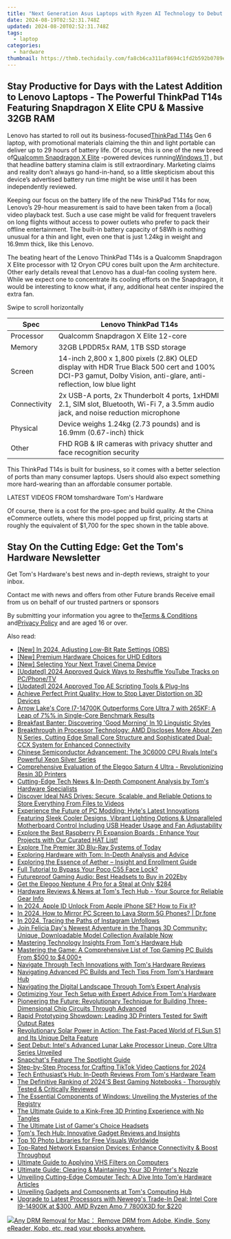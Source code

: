 ```yaml
---
title: "Next Generation Asus Laptops with Ryzen AI Technology to Debut July 17: Meet the RZne AI 9 HX 370 & RZne AI 9 365 in Zenbook, TUF Gaming, ROG Zephyrus and ProArt"
date: 2024-08-19T02:52:31.748Z
updated: 2024-08-20T02:52:31.748Z
tags:
  - laptop
categories:
  - hardware
thumbnail: https://thmb.techidaily.com/fa8cb6ca311af8694c1fd2b592b0789e69f6337924778efc705315343e4f909c.jpg
---
```


## Stay Productive for Days with the Latest Addition to Lenovo Laptops - The Powerful ThinkPad T14s Featuring Snapdragon X Elite CPU & Massive 32GB RAM

Lenovo has started to roll out its business-focused[ThinkPad T14s](https://weibo.com/u/1617785922) Gen 6 laptop, with promotional materials claiming the thin and light portable can deliver up to 29 hours of battery life. Of course, this is one of the new breed of[Qualcomm Snapdragon X Elite](https://tools.techidaily.com) \-powered devices running[Windows 11](https://tools.techidaily.com) , but that headline battery stamina claim is still extraordinary. Marketing claims and reality don’t always go hand-in-hand, so a little skepticism about this device’s advertised battery run time might be wise until it has been independently reviewed.

 Keeping our focus on the battery life of the new ThinkPad T14s for now, Lenovo’s 29-hour measurement is said to have been taken from a (local) video playback test. Such a use case might be valid for frequent travelers on long flights without access to power outlets who prefer to pack their offline entertainment. The built-in battery capacity of 58Wh is nothing unusual for a thin and light, even one that is just 1.24kg in weight and 16.9mm thick, like this Lenovo.

 The beating heart of the Lenovo ThinkPad T14s is a Qualcomm Snapdragon X Elite processor with 12 Oryon CPU cores built upon the Arm architecture. Other early details reveal that Lenovo has a dual-fan cooling system here. While we expect one to concentrate its cooling efforts on the Snapdragon, it would be interesting to know what, if any, additional heat center inspired the extra fan.

 Swipe to scroll horizontally

| Spec         | Lenovo ThinkPad T14s                                                                                                                                           |
| ------------ | -------------------------------------------------------------------------------------------------------------------------------------------------------------- |
| Processor    | Qualcomm Snapdragon X Elite 12-core                                                                                                                            |
| Memory       | 32GB LPDDR5x RAM, 1TB SSD storage                                                                                                                              |
| Screen       | 14-inch 2,800 x 1,800 pixels (2.8K) OLED display with HDR True Black 500 cert and 100% DCI-P3 gamut, Dolby Vision, anti-glare, anti-reflection, low blue light |
| Connectivity | 2x USB-A ports, 2x Thunderbolt 4 ports, 1xHDMI 2.1, SIM slot, Bluetooth, Wi-Fi 7, a 3.5mm audio jack, and noise reduction microphone                           |
| Physical     | Device weighs 1.24kg (2.73 pounds) and is 16.9mm (0.67-inch) thick                                                                                             |
| Other        | FHD RGB & IR cameras with privacy shutter and face recognition security                                                                                        |

 This ThinkPad T14s is built for business, so it comes with a better selection of ports than many consumer laptops. Users should also expect something more hard-wearing than an affordable consumer portable.

 LATEST VIDEOS FROM tomshardware Tom's Hardware

 Of course, there is a cost for the pro-spec and build quality. At the China eCommerce outlets, where this model popped up first, pricing starts at roughly the equivalent of $1,700 for the spec shown in the table above.

## Stay On the Cutting Edge: Get the Tom's Hardware Newsletter

 Get Tom's Hardware's best news and in-depth reviews, straight to your inbox.

 Contact me with news and offers from other Future brands  Receive email from us on behalf of our trusted partners or sponsors

 By submitting your information you agree to the[Terms & Conditions](https://futureplc.com/terms-conditions/) and[Privacy Policy](https://futureplc.com/privacy-policy/) and are aged 16 or over.

<ins class="adsbygoogle"
     style="display:block"
     data-ad-format="autorelaxed"
     data-ad-client="ca-pub-7571918770474297"
     data-ad-slot="1223367746"></ins>



<ins class="adsbygoogle"
     style="display:block"
     data-ad-client="ca-pub-7571918770474297"
     data-ad-slot="8358498916"
     data-ad-format="auto"
     data-full-width-responsive="true"></ins>

<span class="atpl-alsoreadstyle">Also read:</span>
<div><ul>
<li><a href="https://remote-screen-capture.techidaily.com/new-in-2024-adjusting-low-bit-rate-settings-obs/"><u>[New] In 2024, Adjusting Low-Bit Rate Settings (OBS)</u></a></li>
<li><a href="https://fox-helps.techidaily.com/new-premium-hardware-choices-for-uhd-editors/"><u>[New] Premium Hardware Choices for UHD Editors</u></a></li>
<li><a href="https://some-approaches.techidaily.com/new-selecting-your-next-travel-cinema-device/"><u>[New] Selecting Your Next Travel Cinema Device</u></a></li>
<li><a href="https://youtube-docs.techidaily.com/ed-2024-approved-quick-ways-to-reshuffle-youtube-tracks-on-pcphonetv/"><u>[Updated] 2024 Approved  Quick Ways to Reshuffle YouTube Tracks on PC/Phone/TV</u></a></li>
<li><a href="https://fox-blue.techidaily.com/updated-2024-approved-top-ae-scripting-tools-and-plug-ins/"><u>[Updated] 2024 Approved  Top AE Scripting Tools & Plug-Ins</u></a></li>
<li><a href="https://hardware-tips.techidaily.com/achieve-perfect-print-quality-how-to-stop-layer-distortion-on-3d-devices/"><u>Achieve Perfect Print Quality: How to Stop Layer Distortion on 3D Devices</u></a></li>
<li><a href="https://hardware-tips.techidaily.com/arrow-lakes-core-i7-14700k-outperforms-core-ultra-7-with-265kf-a-leap-of-7-in-single-core-benchmark-results/"><u>Arrow Lake's Core I7-14700K Outperforms Core Ultra 7 with 265KF: A Leap of 7%% in Single-Core Benchmark Results</u></a></li>
<li><a href="https://mondly-stories.techidaily.com/breakfast-banter-discovering-good-morning-in-10-linguistic-styles/"><u>Breakfast Banter: Discovering 'Good Morning' In 10 Linguistic Styles</u></a></li>
<li><a href="https://hardware-tips.techidaily.com/breakthrough-in-processor-technology-amd-discloses-more-about-zen-n-series-cutting-edge-small-core-structure-and-sophisticated-dual-ccx-system-for-enhanced-29/"><u>Breakthrough in Processor Technology: AMD Discloses More About Zen N Series, Cutting Edge Small Core Structure and Sophisticated Dual-CCX System for Enhanced Connectivity</u></a></li>
<li><a href="https://hardware-tips.techidaily.com/chinese-semiconductor-advancement-the-3c6000-cpu-rivals-intels-powerful-xeon-silver-series/"><u>Chinese Semiconductor Advancement: The 3C6000 CPU Rivals Intel's Powerful Xeon Silver Series</u></a></li>
<li><a href="https://hardware-tips.techidaily.com/comprehensive-evaluation-of-the-elegoo-saturn-4-ultra-revolutionizing-resin-3d-printers/"><u>Comprehensive Evaluation of the Elegoo Saturn 4 Ultra - Revolutionizing Resin 3D Printers</u></a></li>
<li><a href="https://hardware-tips.techidaily.com/cutting-edge-tech-news-and-in-depth-component-analysis-by-toms-hardware-specialists/"><u>Cutting-Edge Tech News & In-Depth Component Analysis by Tom's Hardware Specialists</u></a></li>
<li><a href="https://hardware-tips.techidaily.com/discover-ideal-nas-drives-secure-scalable-and-reliable-options-to-store-everything-from-files-to-videos/"><u>Discover Ideal NAS Drives: Secure, Scalable, and Reliable Options to Store Everything From Files to Videos</u></a></li>
<li><a href="https://hardware-tips.techidaily.com/experience-the-future-of-pc-modding-hytes-latest-innovations-featuring-sleek-cooler-designs-vibrant-lighting-options-and-unparalleled-motherboard-control-in4/"><u>Experience the Future of PC Modding: Hyte's Latest Innovations Featuring Sleek Cooler Designs, Vibrant Lighting Options & Unparalleled Motherboard Control Including USB Header Usage and Fan Adjustability</u></a></li>
<li><a href="https://hardware-tips.techidaily.com/explore-the-best-raspberry-pi-expansion-boards-enhance-your-projects-with-our-curated-hat-list/"><u>Explore the Best Raspberry Pi Expansion Boards : Enhance Your Projects with Our Curated HAT List!</u></a></li>
<li><a href="https://extra-tips.techidaily.com/explore-the-premier-3d-blu-ray-systems-of-today/"><u>Explore The Premier 3D Blu-Ray Systems of Today</u></a></li>
<li><a href="https://hardware-tips.techidaily.com/exploring-hardware-with-tom-in-depth-analysis-and-advice/"><u>Exploring Hardware with Tom: In-Depth Analysis and Advice</u></a></li>
<li><a href="https://tech-recovery.techidaily.com/exploring-the-essence-of-aether-insight-and-enrollment-guide/"><u>Exploring the Essence of Aether – Insight and Enrollment Guide</u></a></li>
<li><a href="https://easy-unlock-android.techidaily.com/full-tutorial-to-bypass-your-poco-c55-face-lock-by-drfone-android/"><u>Full Tutorial to Bypass Your Poco C55 Face Lock?</u></a></li>
<li><a href="https://hardware-tips.techidaily.com/futureproof-gaming-audio-best-headsets-to-buy-in-202eby/"><u>Futureproof Gaming Audio: Best Headsets to Buy in 202Eby</u></a></li>
<li><a href="https://hardware-tips.techidaily.com/1723125142417-get-the-elegoo-neptune-4-pro-for-a-steal-at-only-284/"><u>Get the Elegoo Neptune 4 Pro for a Steal at Only $284</u></a></li>
<li><a href="https://hardware-tips.techidaily.com/hardware-reviews-and-news-at-toms-tech-hub-your-source-for-reliable-gear-info/"><u>Hardware Reviews & News at Tom's Tech Hub - Your Source for Reliable Gear Info</u></a></li>
<li><a href="https://apple-account.techidaily.com/in-2024-apple-id-unlock-from-apple-iphone-se-how-to-fix-it-by-drfone-ios/"><u>In 2024, Apple ID Unlock From Apple iPhone SE? How to Fix it?</u></a></li>
<li><a href="https://screen-mirror.techidaily.com/in-2024-how-to-mirror-pc-screen-to-lava-storm-5g-phones-drfone-by-drfone-android/"><u>In 2024, How to Mirror PC Screen to Lava Storm 5G Phones? | Dr.fone</u></a></li>
<li><a href="https://instagram-video-recordings.techidaily.com/in-2024-tracing-the-paths-of-instagram-unfollows/"><u>In 2024, Tracing the Paths of Instagram Unfollows</u></a></li>
<li><a href="https://hardware-tips.techidaily.com/join-felicia-days-newest-adventure-in-the-thangs-3d-community-unique-downloadable-model-collection-available-now/"><u>Join Felicia Day's Newest Adventure in the Thangs 3D Community: Unique, Downloadable Model Collection Available Now</u></a></li>
<li><a href="https://hardware-tips.techidaily.com/mastering-technology-insights-from-toms-hardware-hub/"><u>Mastering Technology Insights From Tom's Hardware Hub</u></a></li>
<li><a href="https://hardware-tips.techidaily.com/mastering-the-game-a-comprehensive-list-of-top-gaming-pc-builds-from-500-to-4000plus/"><u>Mastering the Game: A Comprehensive List of Top Gaming PC Builds From $500 to $4,000+</u></a></li>
<li><a href="https://hardware-tips.techidaily.com/navigate-through-tech-innovations-with-toms-hardware-reviews/"><u>Navigate Through Tech Innovations with Tom's Hardware Reviews</u></a></li>
<li><a href="https://hardware-tips.techidaily.com/navigating-advanced-pc-builds-and-tech-tips-from-toms-hardware-hub/"><u>Navigating Advanced PC Builds and Tech Tips From Tom's Hardware Hub</u></a></li>
<li><a href="https://hardware-tips.techidaily.com/navigating-the-digital-landscape-through-toms-expert-analysis/"><u>Navigating the Digital Landscape Through Tom’s Expert Analysis</u></a></li>
<li><a href="https://hardware-tips.techidaily.com/optimizing-your-tech-setup-with-expert-advice-from-toms-hardware/"><u>Optimizing Your Tech Setup with Expert Advice From Tom's Hardware</u></a></li>
<li><a href="https://hardware-tips.techidaily.com/pioneering-the-future-revolutionary-technique-for-building-three-dimensional-chip-circuits-through-advanced/"><u>Pioneering the Future: Revolutionary Technique for Building Three-Dimensional Chip Circuits Through Advanced</u></a></li>
<li><a href="https://hardware-tips.techidaily.com/rapid-prototyping-showdown-leading-3d-printers-tested-for-swift-output-rates/"><u>Rapid Prototyping Showdown: Leading 3D Printers Tested for Swift Output Rates</u></a></li>
<li><a href="https://hardware-tips.techidaily.com/revolutionary-solar-power-in-action-the-fast-paced-world-of-flsun-s1-and-its-unique-delta-feature/"><u>Revolutionary Solar Power in Action: The Fast-Paced World of FLSun S1 and Its Unique Delta Feature</u></a></li>
<li><a href="https://hardware-tips.techidaily.com/sept-debut-intels-advanced-lunar-lake-processor-lineup-core-ultra-series-unveiled/"><u>Sept Debut: Intel's Advanced Lunar Lake Processor Lineup, Core Ultra Series Unveiled</u></a></li>
<li><a href="https://extra-lessons.techidaily.com/snapchats-feature-the-spotlight-guide/"><u>Snapchat's Feature  The Spotlight Guide</u></a></li>
<li><a href="https://tiktok-clips.techidaily.com/step-by-step-process-for-crafting-tiktok-video-captions-for-2024/"><u>Step-by-Step Process for Crafting TikTok Video Captions for 2024</u></a></li>
<li><a href="https://hardware-tips.techidaily.com/tech-enthusiasts-hub-in-depth-reviews-from-toms-hardware-team/"><u>Tech Enthusiast’s Hub: In-Depth Reviews From Tom's Hardware Team</u></a></li>
<li><a href="https://hardware-tips.techidaily.com/the-definitive-ranking-of-2024s-best-gaming-notebooks-thoroughly-tested-and-critically-reviewed/"><u>The Definitive Ranking of 2024'S Best Gaming Notebooks - Thoroughly Tested & Critically Reviewed</u></a></li>
<li><a href="https://win-forum.techidaily.com/the-essential-components-of-windows-unveiling-the-mysteries-of-the-registry/"><u>The Essential Components of Windows: Unveiling the Mysteries of the Registry</u></a></li>
<li><a href="https://hardware-tips.techidaily.com/the-ultimate-guide-to-a-kink-free-3d-printing-experience-with-no-tangles/"><u>The Ultimate Guide to a Kink-Free 3D Printing Experience with No Tangles</u></a></li>
<li><a href="https://hardware-tips.techidaily.com/the-ultimate-list-of-gamers-choice-headsets/"><u>The Ultimate List of Gamer's Choice Headsets</u></a></li>
<li><a href="https://hardware-tips.techidaily.com/toms-tech-hub-innovative-gadget-reviews-and-insights/"><u>Tom's Tech Hub: Innovative Gadget Reviews and Insights</u></a></li>
<li><a href="https://extra-lessons.techidaily.com/top-10-photo-libraries-for-free-visuals-worldwide/"><u>Top 10 Photo Libraries for Free Visuals Worldwide</u></a></li>
<li><a href="https://hardware-tips.techidaily.com/top-rated-network-expansion-devices-enhance-connectivity-and-boost-throughput/"><u>Top-Rated Network Expansion Devices: Enhance Connectivity & Boost Throughput</u></a></li>
<li><a href="https://extra-tips.techidaily.com/ultimate-guide-to-applying-vhs-filters-on-computers/"><u>Ultimate Guide to Applying VHS Filters on Computers</u></a></li>
<li><a href="https://hardware-tips.techidaily.com/ultimate-guide-clearing-and-maintaining-your-3d-printers-nozzle/"><u>Ultimate Guide: Clearing & Maintaining Your 3D Printer's Nozzle</u></a></li>
<li><a href="https://hardware-tips.techidaily.com/unveiling-cutting-edge-computer-tech-a-dive-into-tome-hardware-articles/"><u>Unveiling Cutting-Edge Computer Tech: A Dive Into Tom'e Hardware Articles</u></a></li>
<li><a href="https://hardware-tips.techidaily.com/unveiling-gadgets-and-components-at-toms-computing-hub/"><u>Unveiling Gadgets and Components at Tom's Computing Hub</u></a></li>
<li><a href="https://hardware-tips.techidaily.com/upgrade-to-latest-processors-with-neweggs-trade-in-deal-intel-core-i9-14900k-at-300-amd-ryzen-amo-7-7800x3d-for-220/"><u>Upgrade to Latest Processors with Newegg's Trade-In Deal: Intel Core I9-14900K at $300, AMD Ryzen Amo 7 7800X3D for $220</u></a></li>
</ul></div>

<!-- affiliate ads begin -->
<a href="https://secure.2checkout.com/order/checkout.php?PRODS=4600114&QTY=1&AFFILIATE=108875&CART=1"><img src="https://www.epubor.com/images/drm-removal-feature2.png" border="0">Any DRM Removal for Mac： Remove DRM from Adobe, Kindle, Sony eReader, Kobo, etc, read your ebooks anywhere.</a>
<!-- affiliate ads end -->